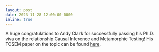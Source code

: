 ```yaml
---
layout: post
date: 2023-11-28 12:00:00-0000
inline: true
---
```


A huge congratulations to Andy Clark for successfully passing his Ph.D. viva on the relationship Causal Inference and Metamorphic Testing! His TOSEM paper on the topic can be found [here](https://dl.acm.org/doi/10.1145/3607184).
